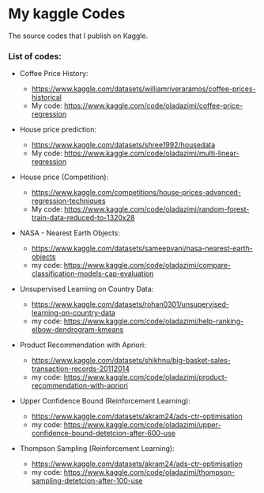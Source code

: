 # My kaggle Codes

The source codes that I publish on Kaggle. 

### List of codes:

- Coffee Price History: 
  - https://www.kaggle.com/datasets/williamriveraramos/coffee-prices-historical
  - My code: https://www.kaggle.com/code/oladazimi/coffee-price-regression
  
- House price prediction: 
  - https://www.kaggle.com/datasets/shree1992/housedata
  - My code: https://www.kaggle.com/code/oladazimi/multi-linear-regression

- House price (Competition): 
  - https://www.kaggle.com/competitions/house-prices-advanced-regression-techniques
  - My code: https://www.kaggle.com/code/oladazimi/random-forest-train-data-reduced-to-1320x28

- NASA - Nearest Earth Objects:
  - https://www.kaggle.com/datasets/sameepvani/nasa-nearest-earth-objects
  - my code: https://www.kaggle.com/code/oladazimi/compare-classification-models-cap-evaluation

- Unsupervised Learning on Country Data:
  - https://www.kaggle.com/datasets/rohan0301/unsupervised-learning-on-country-data
  - my code: https://www.kaggle.com/code/oladazimi/help-ranking-elbow-dendrogram-kmeans

- Product Recommendation with Apriori:
  - https://www.kaggle.com/datasets/shikhnu/big-basket-sales-transaction-records-20112014
  - my code: https://www.kaggle.com/code/oladazimi/product-recommendation-with-apriori 
 
- Upper Confidence Bound (Reinforcement Learning):
  - https://www.kaggle.com/datasets/akram24/ads-ctr-optimisation
  - my code: https://www.kaggle.com/code/oladazimi/upper-confidence-bound-detetcion-after-600-use
 
 - Thompson Sampling (Reinforcement Learning):
    - https://www.kaggle.com/datasets/akram24/ads-ctr-optimisation
    - my code: https://www.kaggle.com/code/oladazimi/thompson-sampling-detetcion-after-100-use

